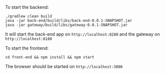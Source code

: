 To start the backend:
```
./gradlew clean build
java -jar back-end/build/libs/back-end-0.0.1-SNAPSHOT.jar
java -jar gateway/build/libs/gateway-0.0.1-SNAPSHOT.jar
```

It will start the back-end app on `http://localhost:8280` and the gateway on `http://localhost:8180`

To start the frontend:

```
cd front-end && npm install && npm start
```

The browser should be started on `http://localhost:3000`